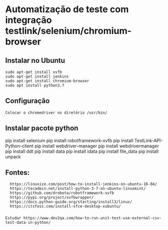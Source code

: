 # Automatização de teste com integração testlink/selenium/chromium-browser

## Instalar no Ubuntu

    sudo apt-get install xvfb
    sudo apt-get install jenkins   
    sudo apt-get install chromium-browser
    sudo apt install python3.7


## Configuração 
        
    Colocar o chromedriver no diretório /usr/bin/

## Instalar pacote python

pip install selenium
pip install robotframework-xvfb
pip install TestLink-API-Python-client
pip install webdriver-manager
pip install webdrivermanager
pip install ddt
pip install data
pip install idata
pip install file_data
pip install unpack
    

## Fontes:

      https://linuxize.com/post/how-to-install-jenkins-on-ubuntu-18-04/
      https://tecadmin.net/install-python-3-7-on-ubuntu-linuxmint/
      https://github.com/drobota/robotframework-xvfb
      https://pypi.org/project/xvfbwrapper/
      https://docs.python-guide.org/starting/install3/linux/
      https://itsfoss.com/install-xfce-desktop-xubuntu/

###
    Estudar https://www.dev2qa.com/how-to-run-unit-test-use-external-csv-test-data-in-python/
